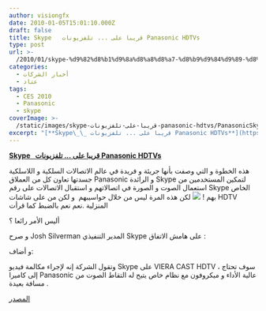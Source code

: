 ```yaml
---
author: visiongfx
date: 2010-01-05T15:01:10.000Z
draft: false
title: Skype   قريبا على ... تلفزيونات Panasonic HDTVs
type: post
url: >-
  /2010/01/skype-%d9%82%d8%b1%d9%8a%d8%a8%d8%a7-%d8%b9%d9%84%d9%89-%d8%aa%d9%84%d9%81%d8%b2%d9%8a%d9%88%d9%86%d8%a7%d8%aa-panasonic-hdtvs/
categories:
  - أخبار الشركات
  - عتاد
tags:
  - CES 2010
  - Panasonic
  - skype
coverImage: >-
  /static/images/skype-قريبا-على-تلفزيونات-panasonic-hdtvs/PanasonicSkype_video_chat-650x433.jpg
excerpt: "[**Skype\_\_ قريبا على ... تلفزيونات Panasonic HDTVs**](https://www.it-scoop.com/2010/01/skype-%d9%82%d8%b1%d9%8a%d8%a8%d8%a7-%d8%b9%d9%84%d9%89-%d8%aa%d9%84%d9%81%d8%b2%d9%8a%d9%88%d9%86%d8%a7%d8%aa-panasonic-hdtvs/)\n\nهذه الخطوة و التي وصفت بأنها جريئة و فريدة في عالم الاتصالات السلكية و اللاسلكية جسدتها تعاون كل من العملاق Panasonic و الرائدة Skype لتمكين المستخدمين من استعمال الصوت و الصورة في اتصالاتهم و"
---
```

[**Skype   قريبا على ... تلفزيونات Panasonic HDTVs**](https://www.it-scoop.com/2010/01/skype-%d9%82%d8%b1%d9%8a%d8%a8%d8%a7-%d8%b9%d9%84%d9%89-%d8%aa%d9%84%d9%81%d8%b2%d9%8a%d9%88%d9%86%d8%a7%d8%aa-panasonic-hdtvs/)

هذه الخطوة و التي وصفت بأنها جريئة و فريدة في عالم الاتصالات السلكية و اللاسلكية جسدتها تعاون كل من العملاق Panasonic و الرائدة Skype لتمكين المستخدمين من استعمال الصوت و الصورة في اتصالاتهم و استقبال الاتصالات على رقم Skype الخاص بهم ! ![](/static/images/skype-قريبا-على-تلفزيونات-panasonic-hdtvs/PanasonicSkype_video_chat-650x433.jpg) لكن هذه المرة ليس من خلال حواسيبهم  و لكن من على شاشات HDTV المنزلية .نعم نعم بالضبط كما قرأت

أليس الأمر رائعا ؟

و صرح Josh Silverman المدير التنفيذي Skype على هامش الاتفاق :

و أضاف:

وتقول الشركة إنه لإجراء مكالمة فيديو Skype على VIERA CAST HDTV ، سوف تحتاج إلى كاميرا Panasonic عالية الأداء و ميكروفون مع نظام خاص يتيح له التقاط الصوت من مسافة بعيدة .

[المصدر](http://www.digitaltrends.com/trade-shows/ces/skype-soon-available-on-new-panasonic-hdtvs/)

